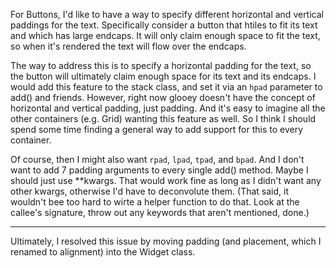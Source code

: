 For Buttons, I'd like to have a way to specify different horizontal and 
vertical paddings for the text.  Specifically consider a button that htiles to 
fit its text and which has large endcaps.  It will only claim enough space to 
fit the text, so when it's rendered the text will flow over the endcaps.

The way to address this is to specify a horizontal padding for the text, so the 
button will ultimately claim enough space for its text and its endcaps.  I 
would add this feature to the stack class, and set it via an `hpad` parameter 
to add() and friends.  However, right now glooey doesn't have the concept of 
horizontal and vertical padding, just padding.  And it's easy to imagine all 
the other containers (e.g. Grid) wanting this feature as well.  So I think I 
should spend some time finding a general way to add support for this to every 
container.

Of course, then I might also want `rpad`, `lpad`, `tpad`, and `bpad`.  And I 
don't want to add 7 padding arguments to every single add() method.  Maybe I 
should just use \*\*kwargs.  That would work fine as long as I didn't want any 
other kwargs, otherwise I'd have to deconvolute them.  (That said, it wouldn't 
bee too hard to wirte a helper function to do that.  Look at the callee's 
signature, throw out any keywords that aren't mentioned, done.)

---

Ultimately, I resolved this issue by moving padding (and placement, which I 
renamed to alignment) into the Widget class.
